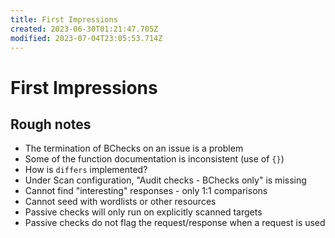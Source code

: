 ```yaml
---
title: First Impressions
created: 2023-06-30T01:21:47.705Z
modified: 2023-07-04T23:05:53.714Z
---
```


# First Impressions

## Rough notes
- The termination of BChecks on an issue is a problem
- Some of the function documentation is inconsistent (use of `{}`)
- How is `differs` implemented?
- Under Scan configuration, "Audit checks - BChecks only" is missing
- Cannot find "interesting" responses - only 1:1 comparisons
- Cannot seed with wordlists or other resources
- Passive checks will only run on explicitly scanned targets
- Passive checks do not flag the request/response when a request is used
